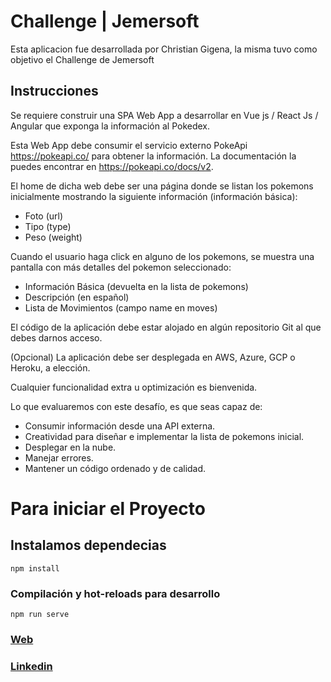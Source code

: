 # Challenge | Jemersoft
 
Esta aplicacion fue desarrollada por Christian Gigena, la misma tuvo como objetivo el Challenge de Jemersoft

## Instrucciones
Se requiere construir una SPA Web App a desarrollar en Vue js / React Js / Angular que exponga la información al Pokedex.

Esta Web App debe consumir el servicio externo PokeApi https://pokeapi.co/ para obtener la información. La documentación la puedes encontrar en https://pokeapi.co/docs/v2. 

El home de dicha web debe ser una página donde se listan los pokemons inicialmente mostrando la siguiente información (información básica):
- Foto (url)
- Tipo (type)
- Peso (weight)

Cuando el usuario haga click en alguno de los pokemons, se muestra una pantalla con más detalles del pokemon seleccionado:
- Información Básica (devuelta en la lista de pokemons)
- Descripción (en español)
- Lista de Movimientos (campo name en moves)

El código de la aplicación debe estar alojado en algún repositorio Git al que debes darnos acceso.

(Opcional) La aplicación debe ser desplegada en AWS, Azure, GCP o Heroku, a elección.

Cualquier funcionalidad extra u optimización es bienvenida. 

Lo que evaluaremos con este desafío, es que seas capaz de:
- Consumir información desde una API externa.
- Creatividad para diseñar e implementar la lista de pokemons inicial.
- Desplegar en la nube.
- Manejar errores.
- Mantener un código ordenado y de calidad.

# Para iniciar el Proyecto 

## Instalamos dependecias
```
npm install
```

### Compilación y hot-reloads para desarrollo
```
npm run serve
```

### [Web](https://greydive-challenge.onrender.com/)
### [Linkedin](https://www.linkedin.com/in/gigena-christian/)
